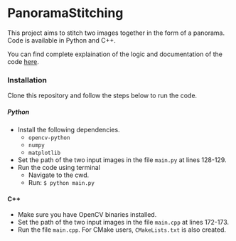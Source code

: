 # PanoramaStitching

This project aims to stitch two images together in the form of a panorama. Code is available in Python and C++.

You can find complete explaination of the logic and documentation of the code [here](https://www.scribd.com/document/510892500/Panorama-Stitching). 


### Installation

Clone this repository and follow the steps below to run the code.

##### Python
* Install the following dependencies.
    * `opencv-python`
    * `numpy`
    * `matplotlib`
* Set the path of the two input images in the file `main.py` at lines 128-129.
* Run the code using terminal
    * Navigate to the cwd.
    * Run: `$ python main.py`
    
#### C++
* Make sure you have OpenCV binaries installed.
* Set the path of the two input images in the file `main.cpp` at lines 172-173.
* Run the file `main.cpp`. For CMake users, `CMakeLists.txt` is also created.
